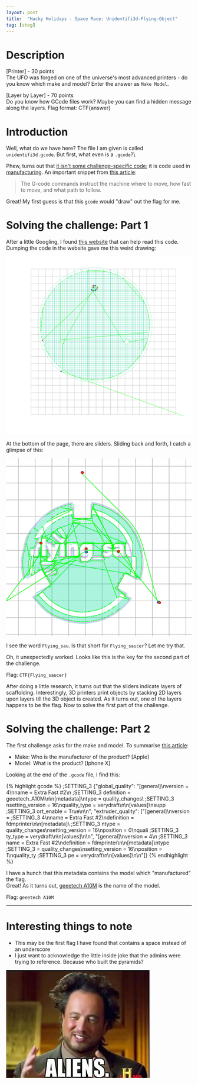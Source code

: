 ```yaml
---
layout: post
title:  "Hacky Holidays - Space Race: Unidentifi3d-Flying-Object"
tag: [steg]
---
```


# Description
[Printer] - 30 points\
The UFO was forged on one of the universe's most advanced printers - do you know which make and model? Enter the answer as `Make Model`.

[Layer by Layer] - 70 points\
Do you know how GCode files work? Maybe you can find a hidden message along the layers. Flag format: CTF{answer}

# Introduction
Well, what do we have here? The file I am given is called `unidentifi3d.gcode`. But first, what even is a `.gcode`?\

Phew, turns out that [it isn't some challenge-specific code](https://en.wikipedia.org/wiki/G-code); it is code used in [manufacturing](https://en.wikipedia.org/wiki/Computer-aided_manufacturing). An important snippet from [this article](https://howtomechatronics.com/tutorials/g-code-explained-list-of-most-important-g-code-commands/):

> The G-code commands instruct the machine where to move, how fast to move, and what path to follow.

Great! My first guess is that this `gcode` would "draw" out the flag for me.

# Solving the challenge: Part 1

After a little Googling, I found [this website](https://gcode.ws/) that can help read this code. Dumping the code in the website gave me this weird drawing:

![Unidentifi3d%20Flying%20Object%209005dd557a584ec9a532e1b7f72d94e7/Untitled.png](/images/Unidentifi3d-Flying-Object-images/pyramid.png)

At the bottom of the page, there are sliders. Sliding back and forth, I catch a glimpse of this:

![Unidentifi3d%20Flying%20Object%209005dd557a584ec9a532e1b7f72d94e7/Untitled%201.png](/images/Unidentifi3d-Flying-Object-images/flag.png)

I see the word `Flying_sau`. Is that short for `Flying_saucer`? Let me try that.

Oh, it unexpectedly worked. Looks like this is the key for the second part of the challenge.

Flag: `CTF{Flying_saucer}`

After doing a little research, it turns out that the sliders indicate layers of scaffolding. Interestingly, 3D printers print objects by stacking 2D layers upon layers till the 3D object is created. As it turns out, one of the layers happens to be the flag. Now to solve the first part of the challenge.

# Solving the challenge: Part 2

The first challenge asks for the make and model. To summarise [this article](https://pediaa.com/difference-between-make-and-model/#:~:text=The%20main%20difference%20between%20make,about%20different%20types%20of%20products.):

- Make: Who is the manufacturer of the product? [Apple]
- Model: What is the product? [Iphone X]

Looking at the end of the `.gcode` file, I find this:

{% highlight gcode %}
;SETTING_3 {"global_quality": "[general]\\nversion = 4\\nname = Extra Fast #2\\n
;SETTING_3 definition = geeetech_A10M\\n\\n[metadata]\\ntype = quality_changes\\
;SETTING_3 nsetting_version = 16\\nquality_type = verydraft\\n\\n[values]\\nsupp
;SETTING_3 ort_enable = True\\n\\n", "extruder_quality": ["[general]\\nversion =
;SETTING_3  4\\nname = Extra Fast #2\\ndefinition = fdmprinter\\n\\n[metadata]\\
;SETTING_3 ntype = quality_changes\\nsetting_version = 16\\nposition = 0\\nquali
;SETTING_3 ty_type = verydraft\\n\\n[values]\\n\\n", "[general]\\nversion = 4\\n
;SETTING_3 name = Extra Fast #2\\ndefinition = fdmprinter\\n\\n[metadata]\\ntype
;SETTING_3  = quality_changes\\nsetting_version = 16\\nposition = 1\\nquality_ty
;SETTING_3 pe = verydraft\\n\\n[values]\\n\\n"]}
{% endhighlight %}

I have a hunch that this metadata contains the model which "manufactured" the flag.\
Great! As it turns out, [geeetech A10M](https://www.google.com/search?q=geeetech+A10M&sxsrf=ALeKk02ISVd9VWKTdzgK3jVnd7WqGn-ZJA:1627394661107&source=lnms&tbm=isch&sa=X&ved=2ahUKEwiAqrzFtYPyAhXVZSsKHd2uAJIQ_AUoAXoECAEQAw&biw=956&bih=955) is the name of the model.

Flag: `geeetech A10M`

---
# Interesting things to note
- This may be the first flag I have found that contains a space instead of an underscore
- I just want to acknowledge the little inside joke that the admins were trying to reference. Because who built the pyramids?

![Unidentifi3d%20Flying%20Object%209005dd557a584ec9a532e1b7f72d94e7/Untitled%202.png](/images/Unidentifi3d-Flying-Object-images/meme.png)

